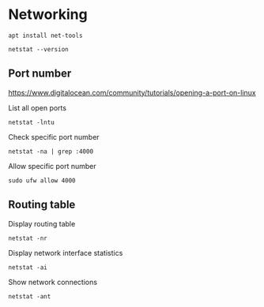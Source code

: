 # Networking

```shell
apt install net-tools
```

```shell
netstat --version
```

## Port number

https://www.digitalocean.com/community/tutorials/opening-a-port-on-linux

List all open ports
```shell
netstat -lntu
```

Check specific port number
```shell
netstat -na | grep :4000
```

Allow specific port number
```shell
sudo ufw allow 4000
```

## Routing table

Display routing table
```shell
netstat -nr
```

Display network interface statistics
```shell
netstat -ai
```

Show network connections
```shell
netstat -ant
```
